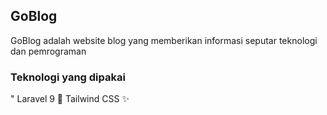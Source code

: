 ## GoBlog

GoBlog adalah website blog yang memberikan informasi seputar teknologi dan pemrograman

### Teknologi yang dipakai
"
     Laravel 9 💾
     Tailwind CSS ✨
